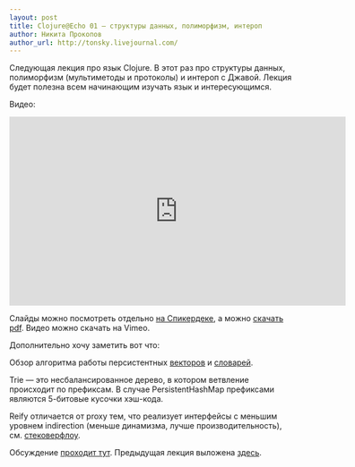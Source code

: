 ```yaml
---
layout: post
title: Clojure@Echo 01 — структуры данных, полиморфизм, интероп
author: Никита Прокопов
author_url: http://tonsky.livejournal.com/
---
```


Следующая лекция про язык Clojure. В этот раз про структуры данных, полиморфизм (мультиметоды и протоколы) и интероп с Джавой. Лекция будет полезна всем начинающим изучать язык и интересующимся.

Видео:
<iframe src="http://player.vimeo.com/video/45778765?wmode=opaque" width="600" height="338" frameborder="0" webkitallowfullscreen="webkitAllowFullScreen" mozallowfullscreen="mozallowfullscreen" allowfullscreen="allowFullScreen"></iframe>

Слайды можно посмотреть отдельно [на Спикердеке](https://www.speakerdeck.com/u/tonsky/p/clojureecho-01), а можно [скачать pdf](https://dl.dropbox.com/u/561580/clojure%2001.pdf). Видео можно скачать на Vimeo.

Дополнительно хочу заметить вот что:

Обзор алгоритма работы персистентных [векторов](http://blog.higher-order.net/2009/02/01/understanding-clojures-persistentvector-implementation) и [словарей](http://blog.higher-order.net/2009/09/08/understanding-clojures-persistenthashmap-deftwice/).

Trie — это несбалансированное дерево, в котором ветвление происходит по префиксам. В случае PersistentHashMap префиксами являются 5-битовые кусочки хэш-кода.

Reify отличается от proxy тем, что реализует интерфейсы с меньшим уровнем indirection (меньше динамизма, лучше производительность), см. [стековерфлоу](http://stackoverflow.com/questions/5821892/why-should-i-use-reify-instead-of-proxy-in-clojure).

Обсуждение [проходит тут](http://tonsky.livejournal.com/265621.html#comments). Предыдущая лекция выложена [здесь](http://tonsky.livejournal.com/265218.html).
